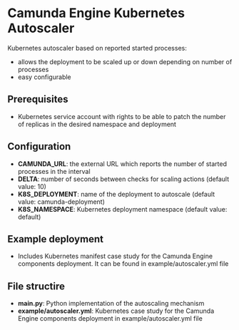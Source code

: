 # Camunda Engine Kubernetes Autoscaler

Kubernetes autoscaler based on reported started processes:

- allows the deployment to be scaled up or down depending on number of processes
- easy configurable 

## Prerequisites

- Kubernetes service account with rights to be able to patch the number of replicas in the desired namespace and deployment

## Configuration
- **CAMUNDA_URL**: the external URL which reports the number of started processes in the interval
- **DELTA**: number of seconds between checks for scaling actions (default value: 10)
- **K8S_DEPLOYMENT**: name of the deployment to autoscale (default value: camunda-deployment)
- **K8S_NAMESPACE**: Kubernetes deployment namespace (default value: default)

## Example deployment

- Includes Kubernetes manifest case study for the Camunda Engine components deployment. It can be found in example/autoscaler.yml file

## File structire

- **main.py**:
Python implementation of the autoscaling mechanism
- **example/autoscaler.yml**:
Kubernetes case study for the Camunda Engine components deployment in example/autoscaler.yml file